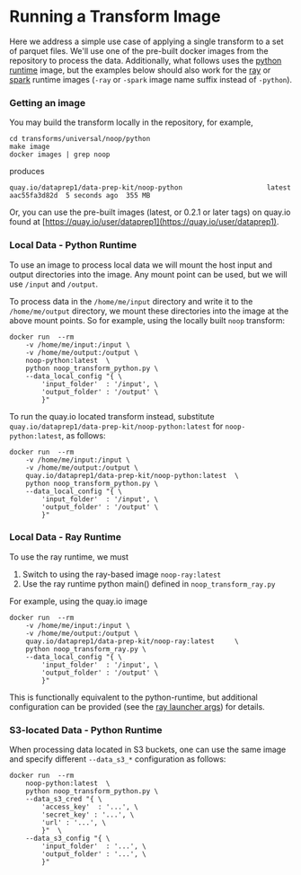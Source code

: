 # Running a Transform Image

Here we address a simple use case of applying a single transform to a 
set of parquet files.
We'll use one of the pre-built docker images from the repository
to process the data.
Additionally, what follows uses the 
[python runtime](../../data-processing-lib/doc/python-runtime.md)
image, but the examples below should also work for the
[ray](../../data-processing-lib/doc/ray-runtime.md)
or
[spark](../../data-processing-lib/doc/spark-runtime.md)
runtime images (`-ray` or `-spark` image name suffix instead of `-python`).

### Getting an image
You may build the transform locally in the repository, for example,
```shell
cd transforms/universal/noop/python
make image
docker images | grep noop
```
produces
```
quay.io/dataprep1/data-prep-kit/noop-python                     latest   aac55fa3d82d  5 seconds ago  355 MB
```
Or, you can use the pre-built images (latest, or 0.2.1 or later tags) 
on quay.io found at [https://quay.io/user/dataprep1](https://quay.io/user/dataprep1).

### Local Data - Python Runtime
To use an image to process local data we will mount the host
input and output directories into the image.  Any mount
point can be used, but we will use `/input` and `/output`.

To process data in the `/home/me/input` directory and write it
to the `/home/me/output` directory, we mount these directories into
the image at the above mount points.
So for example, using the locally built `noop` transform:

```shell
docker run  --rm 
    -v /home/me/input:/input \
    -v /home/me/output:/output \
    noop-python:latest 	\
	python noop_transform_python.py \
	--data_local_config "{ \
	    'input_folder'  : '/input', \
	    'output_folder' : '/output' \
	    }"

```
To run the quay.io located transform instead, substitute 
`quay.io/dataprep1/data-prep-kit/noop-python:latest`
for `noop-python:latest`, as follows:
```shell
docker run  --rm 
    -v /home/me/input:/input \
    -v /home/me/output:/output \
    quay.io/dataprep1/data-prep-kit/noop-python:latest 	\
	python noop_transform_python.py \
	--data_local_config "{ \
	    'input_folder'  : '/input', \
	    'output_folder' : '/output' \
	    }"

```
### Local Data - Ray Runtime
To use the ray runtime, we must 
1. Switch to using the ray-based image `noop-ray:latest`
2. Use the ray runtime python main() defined in `noop_transform_ray.py`

For example, using the quay.io image
```shell
docker run  --rm 
    -v /home/me/input:/input \
    -v /home/me/output:/output \
    quay.io/dataprep1/data-prep-kit/noop-ray:latest 	\
	python noop_transform_ray.py \
	--data_local_config "{ \
	    'input_folder'  : '/input', \
	    'output_folder' : '/output' \
	    }"

```
This is functionally equivalent to the python-runtime, but additional
configuration can be provided (see the 
[ray launcher args](../../data-processing-lib/doc/ray-launcher-options.md))
for details.

### S3-located Data - Python Runtime
When processing data located in S3 buckets, one can use the same image
and specify different `--data_s3_*` configuration as follows: 

```shell
docker run  --rm 
    noop-python:latest 	\
	python noop_transform_python.py \
	--data_s3_cred "{ \
	    'access_key'  : '...', \
	    'secret_key' : '...', \
	    'url' : '...', \
	    }"  \
	--data_s3_config "{ \
	    'input_folder'  : '...', \
	    'output_folder' : '...', \
	    }"  
```
